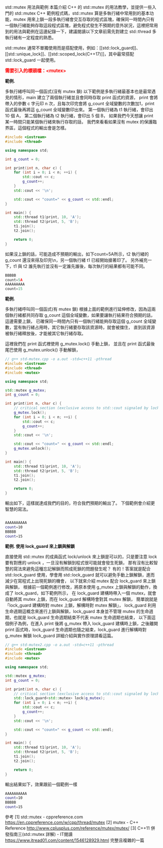 std::mutex 用法與範例
本篇介紹 C++ 的 std::mutex 的用法教學，並提供一些入門的 std::mutex C++ 範例程式碼，std::mutex 算是多執行緒中常用到的基本功能，mutex 用來上鎖一段多執行緒會交互存取的程式區塊，確保同一時間內只有一個執行緒能夠存取這段程式區塊，避免程式發生不預期的意外狀況，這裡把常用到的用法與範例在這邊紀錄一下，建議閱讀以下文章前需先對建立 std::thread 多執行緒有一定程度的熟悉。

std::mutex 通常不單獨使用而是搭配使用，例如：[[std::lock_guard]]、[[std::unique_lock]]、[[std::scoped_lock(C++17)]]，其中最常搭配 std::lock_guard 一起使用。

<span style="color:#ff0000; font-size:15px; font-weight:bold;">需要引入的標頭檔：&lt;mutex&gt;</span>

<p><span style="font-weight:bold;">範例.</span></p>

多執行緒呼叫同一個函式(沒有 mutex 鎖)
以下範例是多執行緒最基本也是最常遇見的情形，main 建立了兩個執行緒並且會同時存取 print 函式的資源，
print 會將帶入的參數 c 字元印 n 次，且每次印完會將 g_count 全域變數的次數加1，print 函式最後再將這 g_count 全域變數印出來。
第一個執行緒為 t1 執行緒，會印出 10 個 A，
第二個執行緒為 t2 執行緒，會印出 5 個 B，
如果我們今天想讓 print 某一時間只能某個執行緒來執行存取的話，
我們來看看如果沒有 mutex 的保護臨界區，這個程式的輸出會是怎樣。

``` cpp
#include <iostream>
#include <thread>

using namespace std;

int g_count = 0;

int print(int n, char c) {
    for (int i = 0; i < n; ++i) {
        std::cout << c;
        g_count++;
    }
    std::cout << '\n';

    std::cout << "count=" << g_count << std::endl;
}

int main() {
    std::thread t1(print, 10, 'A');
    std::thread t2(print, 5, 'B');
    t1.join();
    t2.join();

    return 0;
}

```

如果沒上鎖的話，可能造成不預期的輸出，如下count=5A所示，t2 執行緒的 g_count 還沒來得及印完\n，另一個執行緒 t1 已經開始搶著印了。
另外補充一下，t1 與 t2 誰先執行並沒有一定誰先誰後，每次執行的結果都有可能不同。

``` cpp
BBBBB
count=5A
AAAAAAAAA
count=15
```

<p><span style="font-weight:bold;">範例.</span></p>

多執行緒呼叫同一個函式(有 mutex 鎖)
根據上面的範例進行延伸修改，因為這兩個執行緒都共同存取 g_count 這個全域變數，如果要讓執行結果符合預期的話，這邊需要上鎖，
已確保同一時間內只有一個執行緒能夠存取這個 g_count 全域變數，當有執行緒占用時，其它執行緒要存取該資源時，就會被擋住，
直到該資源被執行緒釋放後，才能被其它執行緒存取。

這裡我們在 print 函式裡使用 g_mutex.lock() 手動上鎖，
並且在 print 函式最後尾巴使用 g_mutex.unlock() 手動解鎖，

``` cpp
// g++ std-mutex.cpp -o a.out -std=c++11 -pthread
#include <iostream>
#include <thread>
#include <mutex>

using namespace std;

std::mutex g_mutex;
int g_count = 0;

int print(int n, char c) {
    // critical section (exclusive access to std::cout signaled by locking mtx):
    g_mutex.lock();
    for (int i = 0; i < n; ++i) {
        std::cout << c;
        g_count++;
    }
    std::cout << '\n';

    std::cout << "count=" << g_count << std::endl;
    g_mutex.unlock();
}

int main() {
    std::thread t1(print, 10, 'A');
    std::thread t2(print, 5, 'B');
    t1.join();
    t2.join();

    return 0;
}
```

輸出如下，這樣就達成我們的目的，符合我們預期的輸出了。
下個範例會介紹更智慧的寫法。

``` bash

AAAAAAAAAA
count=10
BBBBB
count=15
```

<p><span style="font-weight:bold;">範例. 使用 lock_guard 來上鎖與解鎖</span></p>

直接使用 std::mutex 的成員函式 lock/unlock 來上鎖是可以的，只是要注意 lock 要有對應的 unlock ，一旦沒有解鎖到程式很可能就會發生死鎖，
那有沒有比較智慧的寫法來避免這種忘記解鎖而照成死鎖的問題發生呢？
有的！答案就是配合 std::lock_guard 使用，學會用 std::lock_guard 就可以避免手動上鎖解鎖，進而減少在寫程式上出現死鎖的機會，
以下就來介紹 mutex 配合 lock_guard 來上鎖與解鎖，
根據前一個範例進行修改，將原本使用 g_mutex 上鎖與解鎖的動作，換成了 lock_guard，如下範例所示，
在 lock_guard 建構時帶入一個 mutex，就會自動將其 mutex 上鎖，而在 lock_guard 解構時會對其 mutex 解鎖，
簡單說就是「lock_guard 建構時對 mutex 上鎖，解構時對 mutex 解鎖」，
lock_guard 利用生命週期這概念來進行上鎖與解鎖，lock_guard 本身並不管理 mutex 的生命週期，也就是 lock_guard 生命週期結束不代表 mutex 生命週期也結束，
以下面這個例子為例，在進入 print 後將 g_mutex 帶入 lock_guard 建構時上鎖，之後離開 print 函式時，lock_guard 生命週期也隨之結束，lock_guard 進行解構時對 g_mutex 解鎖
lock_guard 詳細介紹與實作原理請看這篇。

``` cpp
// g++ std-mutex2.cpp -o a.out -std=c++11 -pthread
#include <iostream>
#include <thread>
#include <mutex>

using namespace std;

std::mutex g_mutex;
int g_count = 0;

int print(int n, char c) {
    // critical section (exclusive access to std::cout signaled by locking mtx):
    std::lock_guard<std::mutex> lock(g_mutex);
    for (int i = 0; i < n; ++i) {
        std::cout << c;
        g_count++;
    }
    std::cout << '\n';

    std::cout << "count=" << g_count << std::endl;
}

int main() {
    std::thread t1(print, 10, 'A');
    std::thread t2(print, 5, 'B');
    t1.join();
    t2.join();

    return 0;
}
```

輸出結果如下，效果跟前一個範例一樣

``` bash
AAAAAAAAAA
count=10
BBBBB
count=15
```

參考
[1] std::mutex - cppreference.com
https://en.cppreference.com/w/cpp/thread/mutex
[2] mutex - C++ Reference
http://www.cplusplus.com/reference/mutex/mutex/
[3] C++11 併發指南三(std::mutex 詳解) - IT閱讀
https://www.itread01.com/content/1546128929.html
完整且複雜的一篇